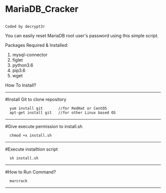 # MariaDB_Cracker
                                                                                             Coded by decrypt3r

You can easily reset MariaDB root user's password using this simple script.

Packages Required & Installed:
1) mysql-connector
2) figlet
3) python3.6
4) pip3.6
5) wget

How To Install?
______________________________________________________________
#Install Git to clone repository

      yum install git       //for RedHat or CentOS
      apt-get install git   //for other Linux based OS
  
_______________________________________________________________
      
#Give execute permission to install.sh

      chmod +x install.sh
      

_______________________________________________________________
      
#Execute installtion script

      sh install.sh
      
_______________________________________________________________

#How to Run Command?

      marcrack

________________________________________________________________
